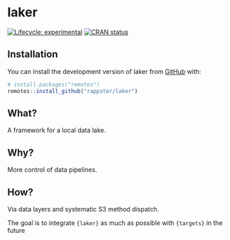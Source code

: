 
<!-- README.md is generated from README.Rmd. Please edit that file -->

# laker

<!-- badges: start -->

[![Lifecycle:
experimental](https://img.shields.io/badge/lifecycle-experimental-orange.svg)](https://lifecycle.r-lib.org/articles/stages.html#experimental)
[![CRAN
status](https://www.r-pkg.org/badges/version/valid)](https://CRAN.R-project.org/package=valid)
<!-- badges: end -->

## Installation

You can install the development version of laker from
[GitHub](https://github.com/) with:

``` r
# install.packages("remotes")
remotes::install_github("rappster/laker")
```

## What?

A framework for a local data lake.

## Why?

More control of data pipelines.

## How?

Via data layers and systematic S3 method dispatch.

The goal is to integrate `{laker}` as much as possible with `{targets}`
in the future
